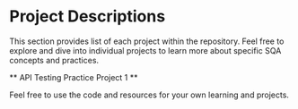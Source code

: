 # Project Descriptions
This section provides list of each project within the repository. Feel free to explore and dive into individual projects to learn more about specific SQA concepts and practices.

** API Testing Practice Project 1 ** 

Feel free to use the code and resources for your own learning and projects.
